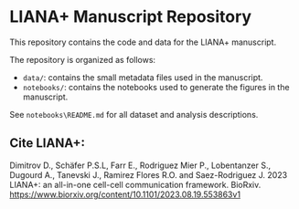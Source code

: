 # LIANA+ Manuscript Repository
This repository contains the code and data for the LIANA+ manuscript. 

The repository is organized as follows:
- `data/`: contains the small metadata files used in the manuscript.
- `notebooks/`: contains the notebooks used to generate the figures in the manuscript.

See `notebooks\README.md` for all dataset and analysis descriptions.


## Cite LIANA+:

Dimitrov D., Schäfer P.S.L, Farr E., Rodriguez Mier P., Lobentanzer S., Dugourd A., Tanevski J., Ramirez Flores R.O. and Saez-Rodriguez J. 2023 LIANA+: an all-in-one cell-cell communication framework. BioRxiv. https://www.biorxiv.org/content/10.1101/2023.08.19.553863v1

